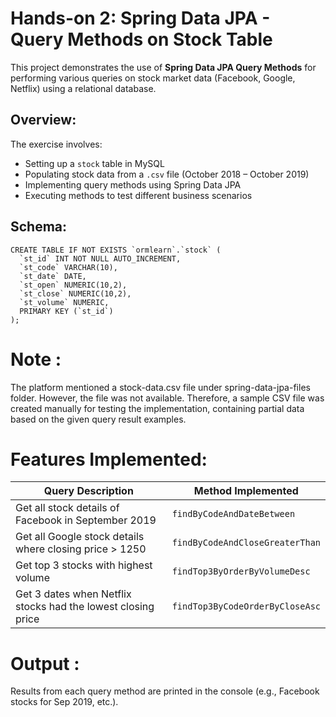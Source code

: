 # Hands-on 2: Spring Data JPA - Query Methods on Stock Table

This project demonstrates the use of **Spring Data JPA Query Methods** for performing various queries on stock market data (Facebook, Google, Netflix) using a relational database.

##  Overview:

The exercise involves:
- Setting up a `stock` table in MySQL
- Populating stock data from a `.csv` file (October 2018 – October 2019)
- Implementing query methods using Spring Data JPA
- Executing methods to test different business scenarios

## Schema:

```
CREATE TABLE IF NOT EXISTS `ormlearn`.`stock` (
  `st_id` INT NOT NULL AUTO_INCREMENT,
  `st_code` VARCHAR(10), 
  `st_date` DATE,
  `st_open` NUMERIC(10,2),
  `st_close` NUMERIC(10,2), 
  `st_volume` NUMERIC,
  PRIMARY KEY (`st_id`)
);

```
# Note :
The platform mentioned a stock-data.csv file under spring-data-jpa-files folder. However, the file was not available.
Therefore, a sample CSV file was created manually for testing the implementation, containing partial data based on the given query result examples.

# Features Implemented:
| Query Description                                            | Method Implemented              |
| ------------------------------------------------------------ | ------------------------------- |
| Get all stock details of Facebook in September 2019          | `findByCodeAndDateBetween`      |
| Get all Google stock details where closing price > 1250      | `findByCodeAndCloseGreaterThan` |
| Get top 3 stocks with highest volume                         | `findTop3ByOrderByVolumeDesc`   |
| Get 3 dates when Netflix stocks had the lowest closing price | `findTop3ByCodeOrderByCloseAsc` |


# Output :
Results from each query method are printed in the console (e.g., Facebook stocks for Sep 2019, etc.).